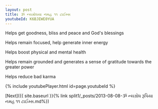 ```yaml
---
layout: post
title: ૐ ન્યગ્રોધયા નમહ ૧૧ ટાઈમ્સ
youtubeId: K6BJEWE0YUA
---
```

 
 
Helps get goodness, bliss and peace and God's blessings
 
Helps remain focused, help generate inner energy 
 
Helps boost physical and mental health 
 
Helps remain grounded and generates a sense of gratitude towards the greater power 
 
Helps reduce bad karma
 
 
 
 


{% include youtubePlayer.html id=page.youtubeId %}
 
[Next]({{ site.baseurl }}{% link  split1/_posts/2013-08-08-ૐ ન્યગ્રોધ રૂપિયા નમહ ૧૧ ટાઈમ્સ.md%})
 
